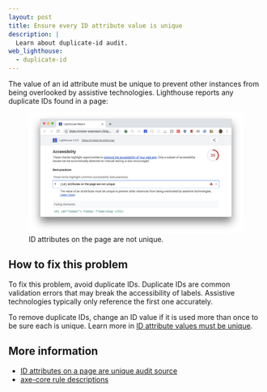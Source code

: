 ```yaml
---
layout: post
title: Ensure every ID attribute value is unique
description: |
  Learn about duplicate-id audit.
web_lighthouse:
  - duplicate-id
---
```


The value of an id attribute must be unique to prevent other instances
from being overlooked by assistive technologies.
Lighthouse reports any duplicate IDs found in a page:

<figure class="w-figure">
  <img class="w-screenshot w-screenshot--filled" src="duplicate-id.png" alt="Lighthouse audit showing ID attributes on the page are not unique">
  <figcaption class="w-figcaption">
    ID attributes on the page are not unique.
  </figcaption>
</figure>


## How to fix this problem

To fix this problem,
avoid duplicate IDs.
Duplicate IDs are common validation errors that may break the accessibility of labels.
Assistive technologies typically only reference the first one accurately.

To remove duplicate IDs,
change an ID value if it is used more than once to be sure each is unique.
Learn more in
[ID attribute values must be unique](https://dequeuniversity.com/rules/axe/3.3/duplicate-id).

<!--
## How this audit impacts overall Lighthouse score

Todo. I have no idea how accessibility scoring is working!
-->
## More information

- [ID attributes on a page are unique audit source](https://github.com/GoogleChrome/lighthouse/blob/master/lighthouse-core/audits/accessibility/duplicate-id.js)
- [axe-core rule descriptions](https://github.com/dequelabs/axe-core/blob/develop/doc/rule-descriptions.md)
